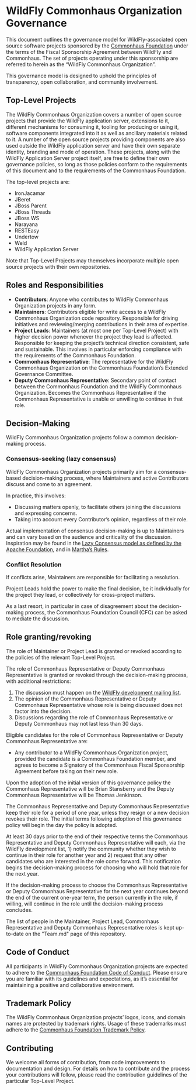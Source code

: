 # WildFly Commonhaus Organization Governance

This document outlines the governance model for WildFly-associated open source software projects sponsored by the [Commonhaus Foundation](https://www.commonhaus.org) under the terms of the Fiscal Sponsorship Agreement between WildFly and Commonhaus. The set of projects operating under this sponsorship are referred to herein as the “WildFly Commonhaus Organization”.

This governance model is designed to uphold the principles of transparency, open collaboration, and community involvement.

## Top-Level Projects

The WildFly Commonhaus Organization covers a number of open source projects that provide the WildFly application server, extensions to it, different mechanisms for consuming it, tooling for producing or using it, software components integrated into it as well as ancillary materials related to it. A number of the open source projects providing components are also used outside the WildFly application server and have their own separate identity, branding and mode of operation. These projects, along with the WildFly Application Server project itself, are free to define their own governance policies, so long as those policies conform to the requirements of this document and to the requirements of the Commonhaus Foundation.

The top-level projects are:

- IronJacamar
- JBeret
- JBoss Parent
- JBoss Threads
- JBoss WS
- Narayana
- RESTEasy
- Undertow
- Weld
- WildFly Application Server

Note that Top-Level Projects may themselves incorporate multiple open source projects with their own repositories.

## Roles and Responsibilities

- **Contributors**: Anyone who contributes to WildFly Commonhaus Organization projects in any form.
- **Maintainers**: Contributors eligible for write access to a WildFly Commonhaus Organization code repository.
Responsible for driving initiatives and reviewing/merging contributions in their area of expertise.
- **Project Leads**: Maintainers (at most one per Top-Level Project) with higher decision power whenever the project they lead is affected.
Responsible for keeping the project’s technical direction consistent, safe and sustainable. This involves in particular enforcing compliance with the requirements of the Commonhaus Foundation.
- **Commonhaus Representative**: The representative for the WildFly Commonhaus Organization on the Commonhaus Foundation’s Extended Governance Committee.
- **Deputy Commonhaus Representative**: Secondary point of contact between the Commonhaus Foundation and the WildFly Commonhaus Organization. Becomes the Commonhaus Representative if the Commonhaus Representative is unable or unwilling to continue in that role.

## Decision-Making

WildFly Commonhaus Organization projects follow a common decision-making process.

### Consensus-seeking (lazy consensus)

WildFly Commonhaus Organization projects primarily aim for a consensus-based decision-making process, where Maintainers and active Contributors discuss and come to an agreement.

In practice, this involves:

- Discussing matters openly, to facilitate others joining the discussions and expressing concerns.
- Taking into account every Contributor’s opinion, regardless of their role.

Actual implementation of consensus decision-making is up to Maintainers and can vary based on the audience and criticality of the discussion. Inspiration may be found in the [Lazy Consensus model as defined by the Apache Foundation](https://community.apache.org/committers/decisionMaking.html), and in [Martha’s Rules](https://digitalcommons.unl.edu/cgi/viewcontent.cgi?article=1825&context=sociologyfacpub).

### Conflict Resolution

If conflicts arise, Maintainers are responsible for facilitating a resolution.

Project Leads hold the power to make the final decision, be it individually for the project they lead, or collectively for cross-project matters.

As a last resort, in particular in case of disagreement about the decision-making process, the Commonhaus Foundation Council (CFC) can be asked to mediate the discussion.

## Role granting/revoking

The role of Maintainer or Project Lead is granted or revoked according to the policies of the relevant Top-Level Project.

The role of Commonhaus Representative or Deputy Commonhaus Representative is granted or revoked through the decision-making process, with additional restrictions:

1. The discussion must happen on the [WildFly development mailing list](mailto:wildfly-dev@lists.jboss.org).
2. The opinion of the Commonhaus Representative or Deputy Commonhaus Representative whose role is being discussed does not factor into the decision.
3. Discussions regarding the role of Commonhaus Representative or Deputy Commonhaus may not last less than 30 days.

Eligible candidates for the role of Commonhaus Representative or Deputy Commonhaus Representative are:

- Any contributor to a WildFly Commonhaus Organization project, provided the candidate is a Commonhaus Foundation member, and agrees to become a Signatory of the Commonhaus Fiscal Sponsorship Agreement before taking on their new role.

Upon the adoption of the initial version of this governance policy the Commonhaus Representative will be Brian Stansberry and the Deputy Commonhaus Representative will be Thomas Jenkinson.

The Commonhaus Representative and Deputy Commonhaus Representative keep their role for a period of one year, unless they resign or a new decision revokes their role. The initial terms following adoption of this governance policy will begin the day the policy is adopted.

At least 30 days prior to the end of their respective terms the Commonhaus Representative and Deputy Commonhaus Representative will each, via the WildFly development list, 1) notify the community whether they wish to continue in their role for another year and 2) request that any other candidates who are interested in the role come forward. This notification begins the decision-making process for choosing who will hold that role for the next year.

If the decision-making process to choose the Commonhaus Representative or Deputy Commonhaus Representative for the next year continues beyond the end of the current one-year term, the person currently in the role, if willing, will continue in the role until the decision-making process concludes.

The list of people in the Maintainer, Project Lead, Commonhaus Representative and Deputy Commonhaus Representative roles is kept up-to-date on the "Team.md" page of this repository.

## Code of Conduct

All participants in WildFly Commonhaus Organization projects are expected to adhere to the [Commonhaus Foundation Code of Conduct](https://www.commonhaus.org/policies/code-of-conduct/). Please ensure you are familiar with its guidelines and expectations, as it’s essential for maintaining a positive and collaborative environment.

## Trademark Policy

The WildFly Commonhaus Organization projects’ logos, icons, and domain names are protected by trademark rights. Usage of these trademarks must adhere to the [Commonhaus Foundation Trademark Policy](https://www.commonhaus.org/policies/trademark-policy/).

## Contributing

We welcome all forms of contribution, from code improvements to documentation and design. For details on how to contribute and the process your contributions will follow, please read the contribution guidelines of the particular Top-Level Project.

